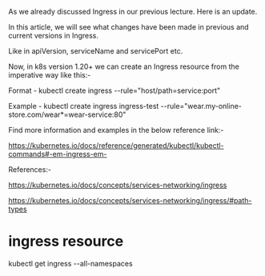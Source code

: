 As we already discussed Ingress in our previous lecture. Here is an update.

In this article, we will see what changes have been made in previous and current versions in Ingress.

Like in apiVersion, serviceName and servicePort etc.


Now, in k8s version 1.20+ we can create an Ingress resource from the imperative way like this:-

Format - kubectl create ingress <ingress-name> --rule="host/path=service:port"

Example - kubectl create ingress ingress-test --rule="wear.my-online-store.com/wear*=wear-service:80"

Find more information and examples in the below reference link:-

https://kubernetes.io/docs/reference/generated/kubectl/kubectl-commands#-em-ingress-em-

References:-

https://kubernetes.io/docs/concepts/services-networking/ingress

https://kubernetes.io/docs/concepts/services-networking/ingress/#path-types

# ingress resource
kubectl get ingress --all-namespaces